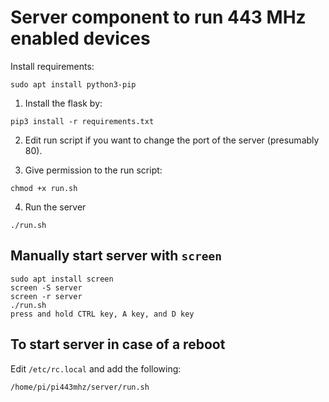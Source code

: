 # Server component to run 443 MHz enabled devices

Install requirements:

```sudo apt install python3-pip```

1. Install the flask by:

```pip3 install -r requirements.txt```

2. Edit run script if you want to change the port of the server (presumably 80).

3. Give permission to the run script:

```
chmod +x run.sh
```

4. Run the server

```
./run.sh
```

## Manually start server with `screen`

```
sudo apt install screen
screen -S server
screen -r server
./run.sh
press and hold CTRL key, A key, and D key
```

## To start server in case of a reboot

Edit `/etc/rc.local` and add the following:

```
/home/pi/pi443mhz/server/run.sh
```

